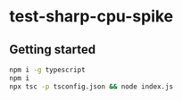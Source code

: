# test-sharp-cpu-spike

## Getting started

```bash
npm i -g typescript
npm i
npx tsc -p tsconfig.json && node index.js
```
